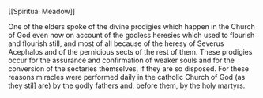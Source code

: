 [[Spiritual Meadow]]
 
One of the elders spoke of the divine prodigies which happen in the Church of God even now on account of the godless heresies which used to flourish and flourish still, and most of all because of the heresy of Severus Acephalos and of the pernicious sects of the rest of them. These prodigies occur for the assurance and confirmation of weaker souls and for the conversion of the sectaries themselves, if they are so disposed. For these reasons miracles were performed daily in the catholic Church of God (as they stil] are) by the godly fathers and, before them, by the holy martyrs.
